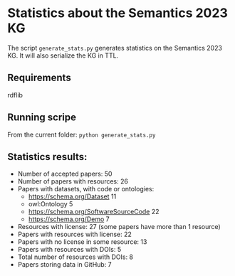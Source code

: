 # Statistics about the Semantics 2023 KG

The script `generate_stats.py` generates statistics on the Semantics 2023 KG. It will also serialize the KG in TTL.

## Requirements
rdflib

## Running scripe
From the current folder: `python generate_stats.py`

## Statistics results:
- Number of accepted papers:  50
- Number of papers with resources: 26
- Papers with datasets, with code or ontologies:
    - https://schema.org/Dataset 11
    - owl:Ontology 5
    - https://schema.org/SoftwareSourceCode 22
    - https://schema.org/Demo 7
- Resources with license:  27 (some papers have more than 1 resource)
- Papers with resources with license:  22
- Papers with no license in some resource:  13
- Papers with resources with DOIs:  5
- Total number of resources with DOIs:  8
- Papers storing data in GitHub:  7
